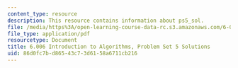 ```yaml
---
content_type: resource
description: This resource contains information about ps5_sol.
file: /media/https%3A/open-learning-course-data-rc.s3.amazonaws.com/6-006-introduction-to-algorithms-fall-2011/86d0fc7bd86543c73d6158a6711cb216_MIT6_006F11_ps5_sol.pdf
file_type: application/pdf
resourcetype: Document
title: 6.006 Introduction to Algorithms, Problem Set 5 Solutions
uid: 86d0fc7b-d865-43c7-3d61-58a6711cb216
---
```

